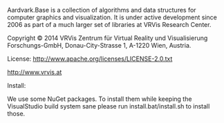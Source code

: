 Aardvark.Base is a collection of algorithms and data structures for computer graphics and visualization.
It is under active development since 2006 as part of a much larger set of libraries at VRVis Research Center.

Copyright © 2014 VRVis Zentrum für Virtual Reality und Visualisierung Forschungs-GmbH, Donau-City-Strasse 1, A-1220 Wien, Austria.

License: http://www.apache.org/licenses/LICENSE-2.0.txt

http://www.vrvis.at


Install:

We use some NuGet packages. To install them while keeping the VisualStudio build
system sane please run install.bat/install.sh to install those.
